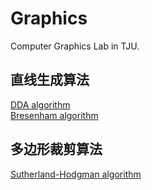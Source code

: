 # Graphics
Computer Graphics Lab in TJU.

## 直线生成算法
[DDA algorithm](lab-1/dda.c)  
[Bresenham algorithm](lab-1/bresenham.c) 

## 多边形裁剪算法
[Sutherland-Hodgman algorithm](lab-2/sutherland.c)
